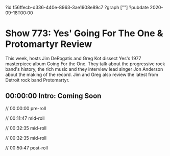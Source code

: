 ?id f56ffecb-d336-440e-8963-3ae1908e89c7
?graph [""]
?pubdate 2020-09-18T00:00

# Show 773: Yes' Going For The One & Protomartyr Review

This week, hosts Jim DeRogatis and Greg Kot dissect Yes's 1977 masterpiece album Going For the One. They talk about the progressive rock band's history, the rich music and they interview lead singer Jon Anderson about the making of the record. Jim and Greg also review the latest from Detroit rock band Protomartyr.

## 00:00:00 Intro: Coming Soon

// 00:00:00 pre-roll

// 00:11:47 mid-roll

// 00:32:35 mid-roll

// 00:32:35 mid-roll

// 00:50:47 post-roll
